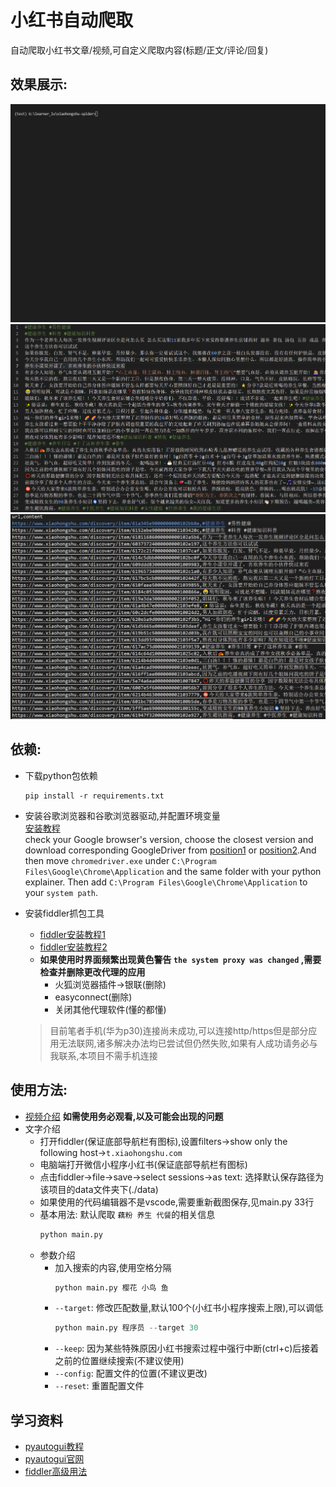# 小红书自动爬取
自动爬取小红书文章/视频,可自定义爬取内容(标题/正文/评论/回复)

## 效果展示:

![演示案例](show/动画.gif)
![txt文件](show/txt.png)
![csv文件](show/csv.png)


## 依赖:
- 下载python包依赖
  ```shell
  pip install -r requirements.txt
  ```
- 安装谷歌浏览器和谷歌浏览器驱动,并配置环境变量<br>
  [安装教程](https://www.cnblogs.com/lfri/p/10542797.html)<br>
  check your Google browser's version, choose the closest version and download corresponding GoogleDriver from [position1](http://chromedriver.storage.googleapis.com/index.html) or [position2](https://npm.taobao.org/mirrors/chromedriver/).And then move `chromedriver.exe` under `C:\Program Files\Google\Chrome\Application` and the same folder with your python explainer. Then add `C:\Program Files\Google\Chrome\Application` to your `system path`.

- 安装fiddler抓包工具
  - [fiddler安装教程1](https://blog.csdn.net/ychgyyn/article/details/82154433)
  - [fiddler安装教程2](https://www.cnblogs.com/katyhudson/p/12517680.html)
  - **如果使用时界面频繁出现黄色警告 `the system proxy was changed` ,需要检查并删除更改代理的应用**
    - 火狐浏览器插件->银联(删除)
    - easyconnect(删除)
    - 关闭其他代理软件(懂的都懂)
  > 目前笔者手机(华为p30)连接尚未成功,可以连接http/https但是部分应用无法联网,诸多解决办法均已尝试但仍然失败,如果有人成功请务必与我联系,本项目不需手机连接

## 使用方法:
- [视频介绍](https://github.com/learner-lu/xiaohongshu-spider/releases/download/v0.0.1/2022-03-13.17-53-57.mkv) **如需使用务必观看,以及可能会出现的问题**
- 文字介绍
  - 打开fiddler(保证底部导航栏有图标),设置filters->show only the following host->`t.xiaohongshu.com`
  - 电脑端打开微信小程序小红书(保证底部导航栏有图标)
  - 点击fiddler->file->save->select sessions->as text: 选择默认保存路径为该项目的data文件夹下(./data)
  - 如果使用的代码编辑器不是vscode,需要重新截图保存,见main.py 33行
  - 基本用法: 默认爬取 `藕粉 养生 代餐`的相关信息
    ```python
    python main.py
    ```
  - 参数介绍
    - 加入搜索的内容,使用空格分隔
      ```python
      python main.py 樱花 小鸟 鱼
      ```
    - `--target`: 修改匹配数量,默认100个(小红书小程序搜索上限),可以调低
      ```python
      python main.py 程序员 --target 30
      ```
    - `--keep`: 因为某些特殊原因小红书搜索过程中强行中断(ctrl+c)后接着之前的位置继续搜索(不建议使用)
    - `--config`: 配置文件的位置(不建议更改)
    - `--reset`: 重置配置文件

## 学习资料
- [pyautogui教程](https://blog.csdn.net/weixin_43430036/article/details/84650938)
- [pyautogui官网](https://pyautogui.readthedocs.io/en/latest/)
- [fiddler高级用法](https://blog.csdn.net/qq_36447759/article/details/83619944)